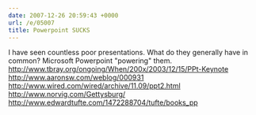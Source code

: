 ```yaml
---
date: 2007-12-26 20:59:43 +0000
url: /e/05007
title: Powerpoint SUCKS
---
```


I have seen countless poor presentations. What do they generally have in common?
Microsoft Powerpoint "powering" them.
http://www.tbray.org/ongoing/When/200x/2003/12/15/PPt-Keynote
http://www.aaronsw.com/weblog/000931
http://www.wired.com/wired/archive/11.09/ppt2.html
http://www.norvig.com/Gettysburg/
http://www.edwardtufte.com/1472288704/tufte/books_pp

